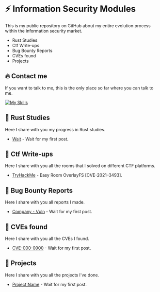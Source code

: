 # ⚡️ Information Security Modules

This is my public repository on GitHub about my entire evolution
process within the information security market.

- Rust Studies
- Ctf Write-ups
- Bug Bounty Reports
- CVEs found
- Projects

## 🔥 Contact me
If you want to talk to me, this is the only place so far where you can talk to me.

[![My Skills](https://skillicons.dev/icons?i=linkedin&theme=dark)](https://www.linkedin.com/in/rafael-rom%C3%A3o/)


## 📌 Rust Studies

Here I share with you my progress in Rust studies.

- [Wait](https://wait.com/) - Wait for my first post.

## 📌 Ctf Write-ups

Here I share with you all the rooms that I solved on different CTF platforms.

- [TryHackMe](https://vasilizaistev.medium.com/tryhackme-easy-room-overlayfs-cve-2021-3493-990c135f4f52) - Easy Room OverlayFS [CVE-2021–3493].

## 📌 Bug Bounty Reports

Here I share with you all reports I made.

- [Company - Vuln](https://wait.com/) - Wait for my first post.

## 📌 CVEs found

Here I share with you all the CVEs I found.

- [CVE-000-0000](https://wait.com/) - Wait for my first post.

## 📌 Projects

Here I share with you all the projects I've done.

- [Project Name](https://wait.com/) - Wait for my first post.
